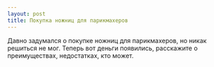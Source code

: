 ```yaml
---
layout: post 
title: Покупка ножниц для парикмахеров 
--- 
```

Давно задумался о покупке ножниц для парикмахеров, но никак решиться не мог. Теперь вот деньги появились, расскажите о преимуществах, недостатках, кто может.
